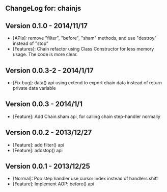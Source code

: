 ## ChangeLog for: chainjs

## Version 0.1.0 - 2014/11/17

- [APIs]: remove "filter", "before", "sham" methods, and use "destroy" instead of "stop"
- [Features]: Chain refactor using Class Constructor for less memory usage. The code is more clear.

## Version 0.0.3-2 - 2014/1/17

- [Fix bug]: data() api using extend to export chain data instead of return private data variable

## Version 0.0.3 - 2014/1/1

- [Feature]: Add Chain.sham api, for calling chain step-handler normally

## Version 0.0.2 - 2013/12/27

- [Feature]: add filter() api 
- [Feature]: addstop() api

## Version 0.0.1 - 2013/12/25

- [Normal]: Pop step handler use cursor index instead of handlers.shift
- [Feature]: Implement AOP: before() api
